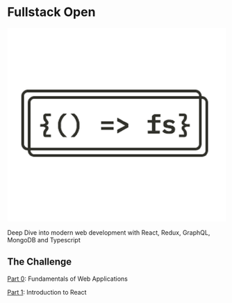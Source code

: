 # Fullstack Open 

![Logo](./fullstack.png)

Deep Dive into modern web development with React, Redux, GraphQL, MongoDB and Typescript 

## The Challenge 

[Part 0](./0x00-part_zero/): Fundamentals of Web Applications 

[Part 1](./0x01-part_one/): Introduction to React